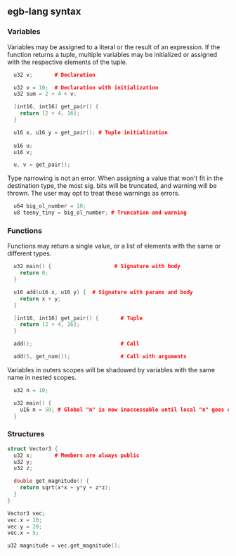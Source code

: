 ## egb-lang syntax

### Variables
Variables may be assigned to a literal or the result of an expression. If the
function returns a tuple, multiple variables may be initialized or assigned with
the respective elements of the tuple.

```cpp
  u32 v;       # Declaration

  u32 v = 10;  # Declaration with initialization
  u32 sum = 2 + 4 + v;

  [int16, int16] get_pair() {
    return [2 + 4, 16];
  }

  u16 x, u16 y = get_pair(); # Tuple initialization
  
  u16 u;
  u16 v;

  u, v = get_pair();
```

Type narrowing is not an error. When assigning a value that won't fit in
the destination type, the most sig. bits will be truncated, and warning will
be thrown. The user may opt to treat these warnings as errors.

```cpp
  u64 big_ol_number = 10;
  u8 teeny_tiny = big_ol_number; # Truncation and warning
```

### Functions
Functions may return a single value, or a list of elements with
the same or different types.

```cpp
  u32 main() {                    # Signature with body
    return 0;
  }

  u16 add(u16 x, u16 y) {  # Signature with params and body
    return x + y;
  }  

  [int16, int16] get_pair() {       # Tuple
    return [2 + 4, 16];
  }

  add();                            # Call

  add(5, get_num());                # Call with arguments
```

Variables in outers scopes will be shadowed by variables with the same name in
nested scopes.

```cpp
  u32 n = 10;

  u32 main() {
    u16 n = 50; # Global "n" is now inaccessable until local "n" goes out of scope
  }
```

### Structures

```cpp
struct Vector3 {
  u32 x;       # Members are always public
  u32 y;
  u32 z; 

  double get_magnitude() {
    return sqrt(x*x + y*y + z*z);
  }
}

Vector3 vec;
vec.x = 10;
vec.y = 20;
vec.x = 5;

u32 magnitude = vec.get_magnitude();
```
